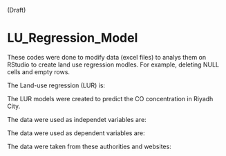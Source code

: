 (Draft)



# LU_Regression_Model
These codes were done to modify data (excel files) to analys them on RStudio to create land use regression modles. For example, deleting NULL cells and empty rows. 

The Land-use regression (LUR) is:

The LUR models were created to predict the CO concentration in Riyadh City. 

The data were used as independet variables are: 

The data were used as dependent variables are:

The data were taken from these authorities and websites:
